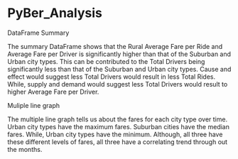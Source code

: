 # PyBer_Analysis
DataFrame Summary

The summary DataFrame shows that the Rural Average Fare per Ride and Average Fare per Driver is significantly higher than that of the Suburban and Urban city types. This can be contributed to the Total Drivers being significantly less than that of the Suburban and Urban city types. Cause and effect would suggest less Total Drivers would result in less Total Rides. While, supply and demand would suggest less Total Drivers would result to higher Average Fare per Driver.

Muliple line graph 

The multiple line graph tells us about the fares for each city type over time. Urban city types have the maximum fares. Suburban cities have the median fares. While, Urban city types have the minimum. Although, all three have these different levels of fares, all three have a correlating trend through out the months.
